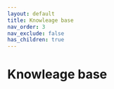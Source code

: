 ```yaml
---
layout: default
title: Knowleage base
nav_order: 3
nav_exclude: false
has_children: true
---
```


# Knowleage base